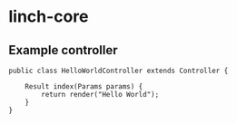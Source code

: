 # linch-core

## Example controller

    public class HelloWorldController extends Controller {

        Result index(Params params) {
            return render("Hello World");
        }
    }